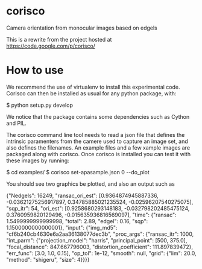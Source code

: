 corisco
=======

Camera orientation from monocular images based on edgels

This is a rewrite from the project hosted at https://code.google.com/p/corisco/

How to use
==========

We recommend the use of virtualenv to install this experimental
code. Corisco can then be installed as usual for any python package,
with:

  $ python setup.py develop

We notice that the package contains some dependencies such as Cython and PIL.

The corisco command line tool needs to read a json file that defines
the intrinsic paramenters from the camere used to capture an image
set, and also defines the filenames. An example files and a few xample
images are packaged along with corisco. Once corisco is installed you
can test it with these images by running:

  $ cd examples/
  $ corisco set-apasample.json 0 --do_plot

You should see two graphics be plotted, and also an output such as

  {"Nedgels": 16249, "ransac_ori_est": [0.9364874945887336, -0.03621275256917897, 0.34785885021235524, -0.02596207540275075], "sqp_itr": 54, "ori_est": [0.9258680293148183, -0.032798202485475124, 0.3760959820129496, -0.015635936816569097], "time": {"ransac": 1.5499999999999998, "total": 2.89, "edgel": 0.16, "sqp": 1.1500000000000001}, "input": {"img_md5": "cf6b240cb4630e6a2aa36138077dec3b", "proc_args": {"ransac_itr": 1000, "int_parm": {"projection_model": "harris", "principal_point": [500, 375.0], "focal_distance": 847.667796003, "distortion_coefficient": 111.897839472}, "err_func": [3.0, 1.0, 0.15], "op_tol": 1e-12, "smooth": null, "grid": {"lim": 20.0, "method": "shigeru", "size": 4}}}}

